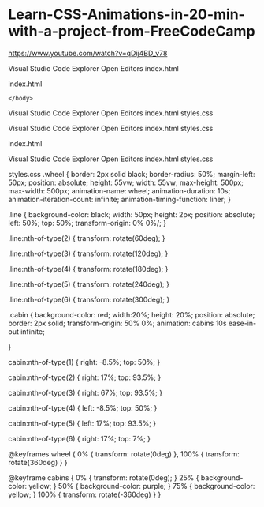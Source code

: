# Learn-CSS-Animations-in-20-min-with-a-project-from-FreeCodeCamp

https://www.youtube.com/watch?v=qDij4BD_v78 

Visual Studio Code
Explorer 
Open Editors
index.html

index.html

<!DOCTYPE html>
<html lang="en">
    <head>
        <meta charset="UTF-8">
        <meta name="viewport" content="width=device-width, initial-scale=1.0">
        <title>Ferris Wheel</title>
        <link rel="stylesheet" hrel="">
    </head>
    <body>
        
    </body>
</html>

Visual Studio Code
Explorer 
Open Editors
index.html
styles.css

Visual Studio Code
Explorer 
Open Editors
index.html
styles.css

index.html
<!DOCTYPE html>
<html lang="en">
    <head>
        <meta charset="UTF-8">
        <meta name="viewport" content="width=device-width, initial-scale=1.0">
        <title>Ferris Wheel</title>
        <link rel="stylesheet" hrel="styles.css">
    </head>
    <body>
        <div class="wheel">
            <span class="line"></span>
            <span class="line"></span>
            <span class="line"></span>
            <span class="line"></span>
            <span class="line"></span>
            <span class="line"></span>
            <div class="cabin"></div>
            <div class="cabin"></div>
            <div class="cabin"></div>
            <div class="cabin"></div>
            <div class="cabin"></div>
            <div class="cabin"></div>
        </div>
    </body>
</html>


Visual Studio Code
Explorer 
Open Editors
index.html
styles.css

styles.css
.wheel {
    border: 2px solid black;
    border-radius: 50%;
    margin-left: 50px;
    position: absolute;
    height: 55vw;
    width: 55vw;
    max-height: 500px;
    max-width: 500px;
    animation-name: wheel;
    animation-duration: 10s;
    animation-iteration-count: infinite;
    animation-timing-function: liner;
}

.line {
    background-color: black;
    width: 50px;
    height: 2px;
    position: absolute;
    left: 50%;
    top: 50%;
    transform-origin: 0% 0%/;
}

.line:nth-of-type(2) {
    transform: rotate(60deg);
}

.line:nth-of-type(3) {
    transform: rotate(120deg);
}

.line:nth-of-type(4) {
    transform: rotate(180deg);
}

.line:nth-of-type(5) {
    transform: rotate(240deg);
}

.line:nth-of-type(6) {
    transform: rotate(300deg);
}

.cabin {
    background-color: red;
    width:20%;
    height: 20%;
    position: absolute;
    border: 2px solid;
    transform-origin: 50% 0%;
    animation: cabins 10s ease-in-out infinite;
    
}

cabin:nth-of-type(1) {
    right: -8.5%;
    top: 50%;
}


cabin:nth-of-type(2) {
    right: 17%;
    top: 93.5%;
}


cabin:nth-of-type(3) {
    right: 67%;
    top: 93.5%;
}


cabin:nth-of-type(4) {
    left: -8.5%;
    top: 50%;
}


cabin:nth-of-type(5) {
    left: 17%;
    top: 93.5%;
}


cabin:nth-of-type(6) {
    right: 17%;
    top: 7%;
}

@keyframes wheel {
    0% {
        transform: rotate(0deg)
    },
    100% {
        transform: rotate(360deg)
    }
}

@keyframe cabins {
    0% {
        transform: rotate(0deg);
    }
    25% {
        background-color: yellow;
    }
    50% {
        background-color: purple;
    }
    75% {
        background-color: yellow;
    }
    100% {
        transform: rotate(-360deg)
    }
}






